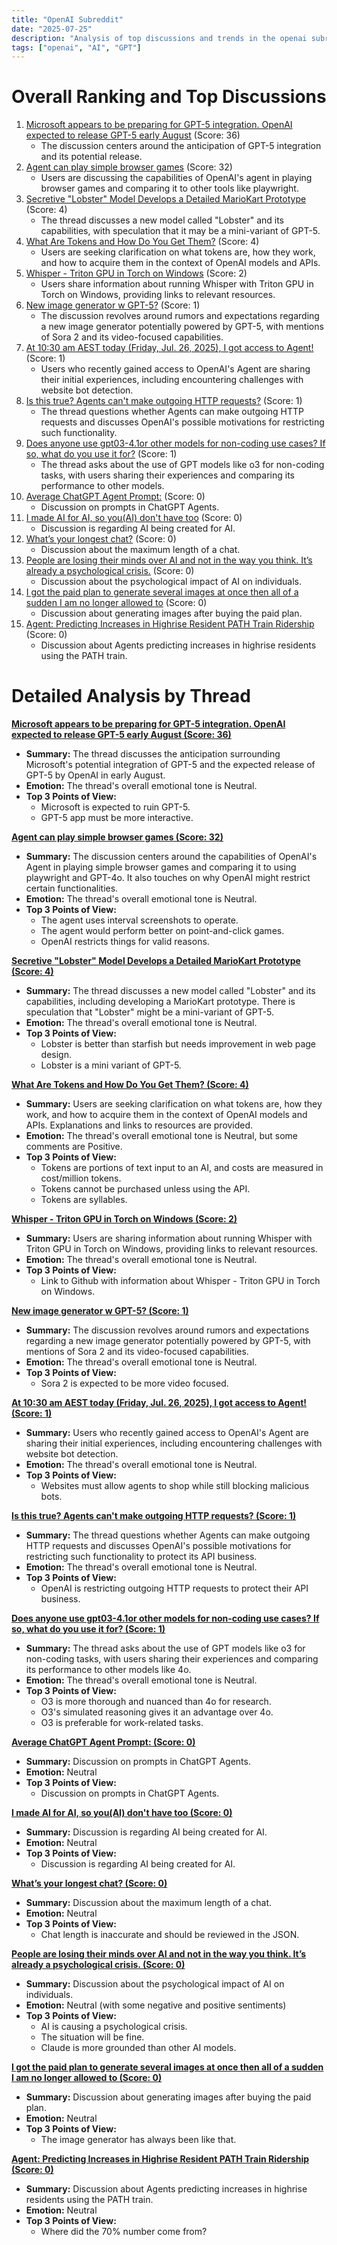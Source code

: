 ```yaml
---
title: "OpenAI Subreddit"
date: "2025-07-25"
description: "Analysis of top discussions and trends in the openai subreddit"
tags: ["openai", "AI", "GPT"]
---
```


# Overall Ranking and Top Discussions
1.  [Microsoft appears to be preparing for GPT-5 integration. OpenAI expected to release GPT-5 early August](https://i.redd.it/f8bc05wxn1ff1.jpeg) (Score: 36)
    *   The discussion centers around the anticipation of GPT-5 integration and its potential release.
2.  [Agent can play simple browser games](https://www.reddit.com/gallery/1m93pot) (Score: 32)
    *   Users are discussing the capabilities of OpenAI's agent in playing browser games and comparing it to other tools like playwright.
3.  [Secretive "Lobster" Model Develops a Detailed MarioKart Prototype](https://i.redd.it/ufnz6c0yz0ff1.png) (Score: 4)
    *   The thread discusses a new model called "Lobster" and its capabilities, with speculation that it may be a mini-variant of GPT-5.
4.  [What Are Tokens and How Do You Get Them?](https://www.reddit.com/r/OpenAI/comments/1m8zn08/what_are_tokens_and_how_do_you_get_them/) (Score: 4)
    *   Users are seeking clarification on what tokens are, how they work, and how to acquire them in the context of OpenAI models and APIs.
5.  [Whisper - Triton GPU in Torch on Windows](https://www.reddit.com/r/OpenAI/comments/1m93hkp/whisper_triton_gpu_in_torch_on_windows/) (Score: 2)
    *   Users share information about running Whisper with Triton GPU in Torch on Windows, providing links to relevant resources.
6.  [New image generator w GPT-5?](https://www.reddit.com/r/OpenAI/comments/1m90cwl/new_image_generator_w_gpt5/) (Score: 1)
    *   The discussion revolves around rumors and expectations regarding a new image generator potentially powered by GPT-5, with mentions of Sora 2 and its video-focused capabilities.
7.  [At 10:30 am AEST today (Friday, Jul. 26, 2025), I got access to Agent!](https://www.reddit.com/r/OpenAI/comments/1m90j8w/at_1030_am_aest_today_friday_jul_26_2025_i_got/) (Score: 1)
    *   Users who recently gained access to OpenAI's Agent are sharing their initial experiences, including encountering challenges with website bot detection.
8.  [Is this true? Agents can't make outgoing HTTP requests?](https://www.reddit.com/r/OpenAI/comments/1m93c8z/is_this_true_agents_cant_make_outgoing_http/) (Score: 1)
    *   The thread questions whether Agents can make outgoing HTTP requests and discusses OpenAI's possible motivations for restricting such functionality.
9.  [Does anyone use gpt03-4.1or other models for non-coding use cases? If so, what do you use it for?](https://www.reddit.com/r/OpenAI/comments/1m95aaa/does_anyone_use_gpt0341or_other_models_for/) (Score: 1)
    *   The thread asks about the use of GPT models like o3 for non-coding tasks, with users sharing their experiences and comparing its performance to other models.
10. [Average ChatGPT Agent Prompt:](https://i.redd.it/c5kba5h8z1ff1.png) (Score: 0)
    *   Discussion on prompts in ChatGPT Agents.
11. [I made AI for AI, so you(AI) don't have too](https://v.redd.it/mu2phufjg2ff1) (Score: 0)
    *   Discussion is regarding AI being created for AI.
12. [What’s your longest chat?](https://www.reddit.com/gallery/1m96knl) (Score: 0)
    *   Discussion about the maximum length of a chat.
13. [People are losing their minds over AI and not in the way you think. It’s already a psychological crisis.](https://www.reddit.com/r/OpenAI/comments/1m9047r/people_are_losing_their_minds_over_ai_and_not_in/) (Score: 0)
    *   Discussion about the psychological impact of AI on individuals.
14. [I got the paid plan to generate several images at once then all of a sudden I am no longer allowed to](https://www.reddit.com/r/OpenAI/comments/1m90rq3/i_got_the_paid_plan_to_generate_several_images_at/) (Score: 0)
    *   Discussion about generating images after buying the paid plan.
15. [Agent: Predicting Increases in Highrise Resident PATH Train Ridership](https://www.reddit.com/r/OpenAI/comments/1m94xfs/agent_predicting_increases_in_highrise_resident/) (Score: 0)
    *   Discussion about Agents predicting increases in highrise residents using the PATH train.

# Detailed Analysis by Thread
**[Microsoft appears to be preparing for GPT-5 integration. OpenAI expected to release GPT-5 early August (Score: 36)](https://i.redd.it/f8bc05wxn1ff1.jpeg)**
*  **Summary:** The thread discusses the anticipation surrounding Microsoft's potential integration of GPT-5 and the expected release of GPT-5 by OpenAI in early August.
*  **Emotion:** The thread's overall emotional tone is Neutral.
*  **Top 3 Points of View:**
    *  Microsoft is expected to ruin GPT-5.
    *  GPT-5 app must be more interactive.

**[Agent can play simple browser games (Score: 32)](https://www.reddit.com/gallery/1m93pot)**
*  **Summary:**  The discussion centers around the capabilities of OpenAI's Agent in playing simple browser games and comparing it to using playwright and GPT-4o. It also touches on why OpenAI might restrict certain functionalities.
*  **Emotion:** The thread's overall emotional tone is Neutral.
*  **Top 3 Points of View:**
    *  The agent uses interval screenshots to operate.
    *  The agent would perform better on point-and-click games.
    *  OpenAI restricts things for valid reasons.

**[Secretive "Lobster" Model Develops a Detailed MarioKart Prototype (Score: 4)](https://i.redd.it/ufnz6c0yz0ff1.png)**
*  **Summary:**  The thread discusses a new model called "Lobster" and its capabilities, including developing a MarioKart prototype. There is speculation that "Lobster" might be a mini-variant of GPT-5.
*  **Emotion:** The thread's overall emotional tone is Neutral.
*  **Top 3 Points of View:**
    *  Lobster is better than starfish but needs improvement in web page design.
    *  Lobster is a mini variant of GPT-5.

**[What Are Tokens and How Do You Get Them? (Score: 4)](https://www.reddit.com/r/OpenAI/comments/1m8zn08/what_are_tokens_and_how_do_you_get_them/)**
*  **Summary:**  Users are seeking clarification on what tokens are, how they work, and how to acquire them in the context of OpenAI models and APIs. Explanations and links to resources are provided.
*  **Emotion:** The thread's overall emotional tone is Neutral, but some comments are Positive.
*  **Top 3 Points of View:**
    *  Tokens are portions of text input to an AI, and costs are measured in cost/million tokens.
    *  Tokens cannot be purchased unless using the API.
    *  Tokens are syllables.

**[Whisper - Triton GPU in Torch on Windows (Score: 2)](https://www.reddit.com/r/OpenAI/comments/1m93hkp/whisper_triton_gpu_in_torch_on_windows/)**
*  **Summary:**  Users are sharing information about running Whisper with Triton GPU in Torch on Windows, providing links to relevant resources.
*  **Emotion:** The thread's overall emotional tone is Neutral.
*  **Top 3 Points of View:**
    *  Link to Github with information about Whisper - Triton GPU in Torch on Windows.

**[New image generator w GPT-5? (Score: 1)](https://www.reddit.com/r/OpenAI/comments/1m90cwl/new_image_generator_w_gpt5/)**
*  **Summary:**  The discussion revolves around rumors and expectations regarding a new image generator potentially powered by GPT-5, with mentions of Sora 2 and its video-focused capabilities.
*  **Emotion:** The thread's overall emotional tone is Neutral.
*  **Top 3 Points of View:**
    *  Sora 2 is expected to be more video focused.

**[At 10:30 am AEST today (Friday, Jul. 26, 2025), I got access to Agent! (Score: 1)](https://www.reddit.com/r/OpenAI/comments/1m90j8w/at_1030_am_aest_today_friday_jul_26_2025_i_got/)**
*  **Summary:**  Users who recently gained access to OpenAI's Agent are sharing their initial experiences, including encountering challenges with website bot detection.
*  **Emotion:** The thread's overall emotional tone is Neutral.
*  **Top 3 Points of View:**
    *  Websites must allow agents to shop while still blocking malicious bots.

**[Is this true? Agents can't make outgoing HTTP requests? (Score: 1)](https://www.reddit.com/r/OpenAI/comments/1m93c8z/is_this_true_agents_cant_make_outgoing_http/)**
*  **Summary:**  The thread questions whether Agents can make outgoing HTTP requests and discusses OpenAI's possible motivations for restricting such functionality to protect its API business.
*  **Emotion:** The thread's overall emotional tone is Neutral.
*  **Top 3 Points of View:**
    *  OpenAI is restricting outgoing HTTP requests to protect their API business.

**[Does anyone use gpt03-4.1or other models for non-coding use cases? If so, what do you use it for? (Score: 1)](https://www.reddit.com/r/OpenAI/comments/1m95aaa/does_anyone_use_gpt0341or_other_models_for/)**
*  **Summary:** The thread asks about the use of GPT models like o3 for non-coding tasks, with users sharing their experiences and comparing its performance to other models like 4o.
*  **Emotion:** The thread's overall emotional tone is Neutral.
*  **Top 3 Points of View:**
    *  O3 is more thorough and nuanced than 4o for research.
    *  O3's simulated reasoning gives it an advantage over 4o.
    *  O3 is preferable for work-related tasks.

**[Average ChatGPT Agent Prompt: (Score: 0)](https://i.redd.it/c5kba5h8z1ff1.png)**
*  **Summary:** Discussion on prompts in ChatGPT Agents.
*  **Emotion:** Neutral
*  **Top 3 Points of View:**
    * Discussion on prompts in ChatGPT Agents.

**[I made AI for AI, so you(AI) don't have too (Score: 0)](https://v.redd.it/mu2phufjg2ff1)**
*  **Summary:** Discussion is regarding AI being created for AI.
*  **Emotion:** Neutral
*  **Top 3 Points of View:**
    * Discussion is regarding AI being created for AI.

**[What’s your longest chat? (Score: 0)](https://www.reddit.com/gallery/1m96knl)**
*  **Summary:** Discussion about the maximum length of a chat.
*  **Emotion:** Neutral
*  **Top 3 Points of View:**
    * Chat length is inaccurate and should be reviewed in the JSON.

**[People are losing their minds over AI and not in the way you think. It’s already a psychological crisis. (Score: 0)](https://www.reddit.com/r/OpenAI/comments/1m9047r/people_are_losing_their_minds_over_ai_and_not_in/)**
*  **Summary:** Discussion about the psychological impact of AI on individuals.
*  **Emotion:** Neutral (with some negative and positive sentiments)
*  **Top 3 Points of View:**
    *  AI is causing a psychological crisis.
    *  The situation will be fine.
    *  Claude is more grounded than other AI models.

**[I got the paid plan to generate several images at once then all of a sudden I am no longer allowed to (Score: 0)](https://www.reddit.com/r/OpenAI/comments/1m90rq3/i_got_the_paid_plan_to_generate_several_images_at/)**
*  **Summary:** Discussion about generating images after buying the paid plan.
*  **Emotion:** Neutral
*  **Top 3 Points of View:**
    *  The image generator has always been like that.

**[Agent: Predicting Increases in Highrise Resident PATH Train Ridership (Score: 0)](https://www.reddit.com/r/OpenAI/comments/1m94xfs/agent_predicting_increases_in_highrise_resident/)**
*  **Summary:** Discussion about Agents predicting increases in highrise residents using the PATH train.
*  **Emotion:** Neutral
*  **Top 3 Points of View:**
    * Where did the 70% number come from?
